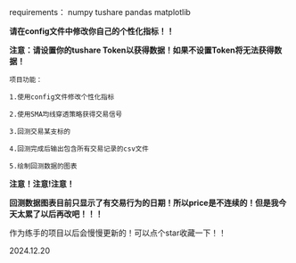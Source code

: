 requirements： numpy tushare pandas matplotlib

**请在config文件中修改你自己的个性化指标！！**

**注意：请设置你的tushare Token以获得数据！如果不设置Token将无法获得数据！**

    项目功能：
    
    1.使用config文件修改个性化指标
    
    2.使用SMA均线穿透策略获得交易信号
    
    3.回测交易某支标的
    
    4.回测完成后输出包含所有交易记录的csv文件
    
    5.绘制回测数据的图表

**注意！注意!注意！**

**回测数据图表目前只显示了有交易行为的日期！所以price是不连续的！但是我今天太累了以后再改吧！！！**

作为练手的项目以后会慢慢更新的！可以点个star收藏一下！！

2024.12.20